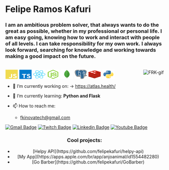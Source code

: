 # Felipe Ramos Kafuri

### I am an ambitious problem solver, that always wants to do the great as possible, whether in my professional or personal life. I am easy going, knowing how to work and interact with people of all levels. I can take responsibility for my own work. I always look forward, searching for knowledge and working towards making a good impact on the future. 

<div style="display: inline_block"><br>
  <img align="right" alt="FRK-gif" src="https://cdn.discordapp.com/attachments/818605438953848852/875541770652516382/FRK.gif">
  <img align="center" alt="FRK-Js" height="30" width="40" src="https://raw.githubusercontent.com/devicons/devicon/master/icons/javascript/javascript-plain.svg">
  <img align="center" alt="FRK-Ts" height="30" width="40" src="https://raw.githubusercontent.com/devicons/devicon/master/icons/typescript/typescript-plain.svg">
  <img align="center" alt="FRK-React" height="30" width="40" src="https://raw.githubusercontent.com/devicons/devicon/master/icons/react/react-original.svg">
  <img align="center" alt="FRK-Node" height="30" width="40" src="https://github.com/devicons/devicon/blob/master/icons/nodejs/nodejs-original.svg">
  <img align="center" alt="FRK-Mongo" height="30" width="40" src="https://github.com/devicons/devicon/blob/master/icons/mongodb/mongodb-original.svg">
  <img align="center" alt="FRK-Postgres" height="30" width="40" src="https://github.com/devicons/devicon/blob/master/icons/postgresql/postgresql-original.svg">
  <img align="center" alt="FRK-Redis" height="30" width="40" src="https://github.com/devicons/devicon/blob/master/icons/redis/redis-original.svg">  
   <img align="center" alt="FRK-Python" height="30" width="40" src="https://github.com/devicons/devicon/blob/master/icons/python/python-original.svg"> 
</div>

- 🔭 I’m currently working on:
  -> https://atlas.health/

- 🌱 I’m currently learning: **Python and Flask**

- 📫 How to reach me: 
    - fkinovatech@gmail.com   


[![Gmail Badge](https://img.shields.io/badge/-fkinovatech@gmail.com-fc0b03?style=for-the-badge&logo=Gmail&logoColor=white&link=mailto:felipe11.rk@gmail.com)](mailto:felipe11.rk@gmail.com)
[![Twitch Badge](https://img.shields.io/badge/-twitch-%239146FF?style=for-the-badge&logo=twitch&logoColor=white)](https://www.twitch.tv/felipekafuri)
[![Linkedin Badge](https://img.shields.io/badge/-linkedin-%230077B5?style=for-the-badge&logo=linkedin&logoColor=white)](https://www.linkedin.com/in/felipekafuri/)
[![Youtube Badge](https://img.shields.io/badge/-youtube-fc0b03?style=for-the-badge&logo=youtube&logoColor=white)](https://www.youtube.com/channel/UCjFt21y2nW9j4J1oGKr4WYw)



<div align="center">
  
<h3>Cool projects:</h3>
<ul>
  <li>[Helpy API](https://github.com/felipekafuri/helpy-api)</li>
  <li>[My App](https://apps.apple.com/br/app/anjoanimal/id1554482280)</li>
  <li>[Go Barber](https://github.com/felipekafuri/GoBarber)</li>
</ul>
